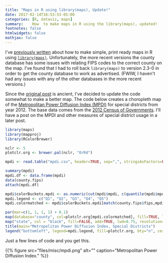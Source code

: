 ```yaml
---
title: "Maps in R using library(maps), Update!"
date: 2017-02-14T16:53:53-05:00
categories: [R, dataviz, maps]
summary:    How  to make maps in R using the library(maps), updated!
footnotes: false
htmlwidgets: false
mathjax: false
---
```


I've [previously written](blog/archives/2013/07/11/maps-in-r-using-librarymaps/) about how to make simple, print ready maps in R using [`library(maps)`](https://cran.r-project.org/web/packages/maps/index.html). Unfortunately, the more recent versions the county database has some issues with relating FIPS codes to the correct county on the map. I've found that I had to roll back `library(maps)` to version 2.3-0 in order to get the county database to work as advertised. (FWIW, I haven't had any issues with any of the other databases in the more recent versions.)

Since the [original post](blog/archives/2013/07/11/maps-in-r-using-librarymaps/) is ancient, I've decided to update the code somewhat to make a better map. The code below creates a choropleth map of the [Metropolitan Power Diffusion Index (MPDI)](http://www.metrostudies.pitt.edu/Projects/Metropolitan-Power-Diffusion-Index) for special districts from year 2012. The base data comes from the [2012 Census of Governments](http://www.census.gov/govs/cog/). I'll have a post on the MPDI and other measures of special district usage in a later post.

```R
library(maps)
library(mapproj)
library(RColorBrewer)

nclr <- 5
plotclr.org <- brewer.pal(nclr, "OrRd")

mpdi <- read.table("mpdi.csv", header=TRUE, sep=",", stringsAsFactors=FALSE)

summary(mpdi)
mpdi.df <- data.frame(mpdi)
data(county.fips)
attach(mpdi.df)

mpdi$colorBuckets.mpdi <- as.numeric(cut(mpdi$mpdi, c(quantile(mpdi$mpdi, c(0.2,0.4,0.6,0.8,1)))))
mpdi.legend <- c("Q1", "Q2", "Q3", "Q4", "Q5")
mpdi.colormatched <- mpdi$colorBuckets.mpdi[match(county.fips$fips,mpdi$co_fips)]

par(mar=c(1, 1, 1, 1) + 0.1)
map(database="county", col=plotclr.org[mpdi.colormatched], fill=TRUE, lwd=0.1, resolution=0, projection="polyconic")
map("state", col = "black", fill=FALSE, add=TRUE, lwd=0.75, resolution=0, projection="polyconic")
title(main="Metropolitan Power Diffusion Index, Special Districts")
legend("bottomleft", legend=mpdi.legend, fill=plotclr.org, bty="n", cex=0.65)
```

Just a few lines of code and you get this.

{{% figure src="files/misc/mpdi.png" alt="" caption="Metropolitan Power Diffusion Index." %}}
